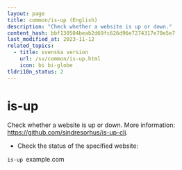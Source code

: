 ```yaml
---
layout: page
title: common/is-up (English)
description: "Check whether a website is up or down."
content_hash: bbf130504beab2d69fc626d96e7274317e70e5e7
last_modified_at: 2023-11-12
related_topics:
  - title: svenska version
    url: /sv/common/is-up.html
    icon: bi bi-globe
tldri18n_status: 2
---
```

# is-up

Check whether a website is up or down.
More information: <https://github.com/sindresorhus/is-up-cli>.

- Check the status of the specified website:

`is-up `<span class="tldr-var badge badge-pill bg-dark-lm bg-white-dm text-white-lm text-dark-dm font-weight-bold">example.com</span>
